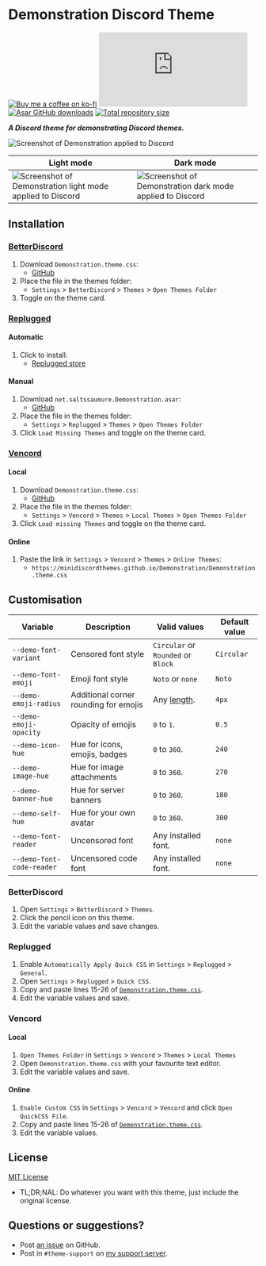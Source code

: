 [screenshot]:       https://minidiscordthemes.github.io/Demonstration/preview/preview.avif
[light]:            https://minidiscordthemes.github.io/Demonstration/preview/light.avif
[dark]:             https://minidiscordthemes.github.io/Demonstration/preview/dark.avif

[css-color]:        https://developer.mozilla.org/en-US/docs/Web/CSS/color_value
[css-length]:       https://developer.mozilla.org/en-US/docs/Web/CSS/length

[discord]:          https://discord.gg/uy8nKQVatp

[BetterDiscord]:    https://betterdiscord.app/
[Replugged]:        https://replugged.dev/
[Vencord]:          https://github.com/Vendicated/Vencord

[shield-donate]:    https://img.shields.io/badge/Donate-ko--fi-orange?style=flat-square&logo=kofi&logoColor=orange
[ko-fi]:            https://ko-fi.com/saltssaumure "Buy me a coffee!"

[shield-bd-dl]:     https://img.shields.io/github/downloads/MiniDiscordThemes/Demonstration/Demonstration.theme.css?color=purple&label=Downloads&style=flat-square
[shield-asar-dl]:   https://img.shields.io/github/downloads/MiniDiscordThemes/Demonstration/net.saltssaumure.Demonstration.asar?color=purple&label=Downloads&style=flat-square
[shield-repo-size]: https://img.shields.io/github/repo-size/MiniDiscordThemes/Demonstration?label=Repository&style=flat-square "Total size"

[github]:           https://github.com/MiniDiscordThemes/Demonstration
[issues]:           https://github.com/MiniDiscordThemes/Demonstration/issues
[license]:          https://github.com/MiniDiscordThemes/Demonstration/blob/main/LICENSE
[.theme.css]:       https://github.com/MiniDiscordThemes/Demonstration/blob/main/Demonstration.theme.css

[release-bd]:       https://betterdiscord.app/theme/?id=000 "BetterDiscord store page"
[release-rp]:       https://replugged.dev/store/net.saltssaumure.Demonstration "Replugged store page"
[release-bd-gh]:    https://github.com/MiniDiscordThemes/Demonstration/releases/latest/download/Demonstration.theme.css "Get latest release"
[release-rp-gh]:    https://github.com/MiniDiscordThemes/Demonstration/releases/latest/download/net.saltssaumure.Demonstration.asar "Get latest release"

# Demonstration Discord Theme
[![Buy me a coffee on ko-fi][shield-donate]][ko-fi]
[![CSS GitHub downloads][shield-bd-dl]][release-bd-gh]
[![Asar GitHub downloads][shield-asar-dl]][release-rp-gh]
[![Total repository size][shield-repo-size]][github]

***A Discord theme for demonstrating Discord themes.***

![Screenshot of Demonstration applied to Discord][screenshot]

| Light mode                                                          | Dark mode                                                         |
| ------------------------------------------------------------------- | ----------------------------------------------------------------- |
| ![Screenshot of Demonstration light mode applied to Discord][light] | ![Screenshot of Demonstration dark mode applied to Discord][dark] |

## Installation

### [BetterDiscord][BetterDiscord]
1. Download `Demonstration.theme.css`:
    <!-- - [BetterDiscord store][release-bd] -->
    - [GitHub][release-bd-gh]
2. Place the file in the themes folder:
    - `Settings` > `BetterDiscord` > `Themes` > `Open Themes Folder`
3. Toggle on the theme card.

### [Replugged][Replugged]
#### Automatic
1. Click to install:
    - [Replugged store][release-rp]
#### Manual
1. Download `net.saltssaumure.Demonstration.asar`:
    - [GitHub][release-rp-gh]
2. Place the file in the themes folder:
    - `Settings` > `Replugged` > `Themes` > `Open Themes Folder`
3. Click `Load Missing Themes` and toggle on the theme card.

### [Vencord][Vencord]
#### Local
1. Download `Demonstration.theme.css`:
    <!-- - [BetterDiscord store][release-bd] -->
    - [GitHub][release-bd-gh]
2. Place the file in the themes folder:
    - `Settings` > `Vencord` > `Themes` > `Local Themes` > `Open Themes Folder`
3. Click `Load missing Themes` and toggle on the theme card.
#### Online
1. Paste the link in `Settings` > `Vencord` > `Themes` > `Online Themes`:
    - `https://minidiscordthemes.github.io/Demonstration/Demonstration.theme.css`

## Customisation

| Variable                  | Description                           | Valid values                       | Default value |
| ------------------------- | ------------------------------------- | ---------------------------------- | ------------- |
| `--demo-font-variant`     | Censored font style                   | `Circular` or `Rounded` or `Block` | `Circular`    |
| `--demo-font-emoji`       | Emoji font style                      | `Noto` or `none`                   | `Noto`        |
| `--demo-emoji-radius`     | Additional corner rounding for emojis | Any [length][css-length].          | `4px`         |
| `--demo-emoji-opacity`    | Opacity of emojis                     | `0` to `1`.                        | `0.5`         |
| `--demo-icon-hue`         | Hue for icons, emojis, badges         | `0` to `360`.                      | `240`         |
| `--demo-image-hue`        | Hue for image attachments             | `0` to `360`.                      | `270`         |
| `--demo-banner-hue`       | Hue for server banners                | `0` to `360`.                      | `180`         |
| `--demo-self-hue`         | Hue for your own avatar               | `0` to `360`.                      | `300`         |
| `--demo-font-reader`      | Uncensored font                       | Any installed font.                | `none`        |
| `--demo-font-code-reader` | Uncensored code font                  | Any installed font.                | `none`        |

### BetterDiscord
1. Open `Settings` > `BetterDiscord` > `Themes`.
2. Click the pencil icon on this theme.
3. Edit the variable values and save changes.

### Replugged
1. Enable `Automatically Apply Quick CSS` in `Settings` > `Replugged` > `General`.
2. Open `Settings` > `Replugged` > `Quick CSS`.
3. Copy and paste lines 15-26 of [`Demonstration.theme.css`][.theme.css].
4. Edit the variable values and save.

### Vencord
#### Local
1. `Open Themes Folder` in `Settings` > `Vencord` > `Themes` > `Local Themes`
2. Open `Demonstration.theme.css` with your favourite text editor.
3. Edit the variable values and save.
#### Online
1. `Enable Custom CSS` in `Settings` > `Vencord` > `Vencord` and click `Open QuickCSS File`.
2. Copy and paste lines 15-26 of [`Demonstration.theme.css`][.theme.css].
3. Edit the variable values.

## License
[MIT License][license]
- <span title="Too long; didn't read; not a lawyer">TL;DR;NAL</span>: Do whatever you want with this theme, just include the original license.

## Questions or suggestions?
- Post [an issue][issues] on GitHub.
- Post in `#theme-support` on [my support server][discord].